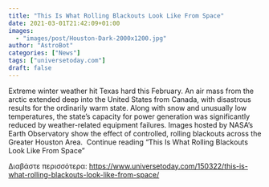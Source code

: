 ```yaml
---
title: "This Is What Rolling Blackouts Look Like From Space"
date: 2021-03-01T21:42:09+01:00
images:
  - "images/post/Houston-Dark-2000x1200.jpg"
author: "AstroBot"
categories: ["News"]
tags: ["universetoday.com"]
draft: false
---
```


Extreme winter weather hit Texas hard this February. An air mass from the arctic extended deep into the United States from Canada, with disastrous results for the ordinarily warm state. Along with snow and unusually low temperatures, the state’s capacity for power generation was significantly reduced by weather-related equipment failures. Images hosted by NASA’s Earth Observatory show the effect of controlled, rolling blackouts across the Greater Houston Area.  Continue reading “This Is What Rolling Blackouts Look Like From Space” 

Διαβάστε περισσότερα: https://www.universetoday.com/150322/this-is-what-rolling-blackouts-look-like-from-space/
